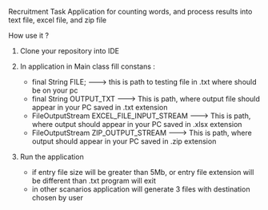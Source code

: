 Recruitment Task
Application for counting words, and process results into text file, excel file, and zip file

How use it ?
1. Clone your repository into IDE
 
2. In application in Main class fill constans :
    - final String FILE; ---> this is path to testing file in .txt where should be on your pc
    - final String OUTPUT_TXT ---> This is path, where output file should appear in your PC saved in .txt extension
    - FileOutputStream EXCEL_FILE_INPUT_STREAM ---> This is path, where output should appear in your PC saved in .xlsx extension
    - FileOutputStream ZIP_OUTPUT_STREAM  ---> This is path, where output should appear in your PC saved in .zip extension
3. Run the application
      - if entry file size will be greater than 5Mb, or entry file extension will be different than .txt program will exit
      - in other scanarios application will generate 3 files with destination chosen by user
